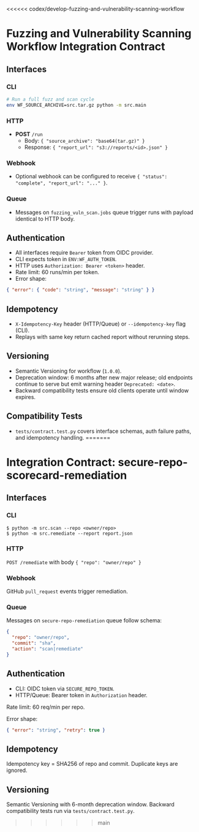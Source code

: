 <<<<<< codex/develop-fuzzing-and-vulnerability-scanning-workflow
# Fuzzing and Vulnerability Scanning Workflow Integration Contract

## Interfaces

### CLI
```bash
# Run a full fuzz and scan cycle
env WF_SOURCE_ARCHIVE=src.tar.gz python -m src.main
```

### HTTP
- **POST** `/run`
  - Body: `{ "source_archive": "base64(tar.gz)" }`
  - Response: `{ "report_url": "s3://reports/<id>.json" }`

### Webhook
- Optional webhook can be configured to receive `{ "status": "complete", "report_url": "..." }`.

### Queue
- Messages on `fuzzing_vuln_scan.jobs` queue trigger runs with payload identical to HTTP body.

## Authentication
- All interfaces require `Bearer` token from OIDC provider.
- CLI expects token in `ENV:WF_AUTH_TOKEN`.
- HTTP uses `Authorization: Bearer <token>` header.
- Rate limit: 60 runs/min per token.
- Error shape:
```json
{ "error": { "code": "string", "message": "string" } }
```

## Idempotency
- `X-Idempotency-Key` header (HTTP/Queue) or `--idempotency-key` flag (CLI).
- Replays with same key return cached report without rerunning steps.

## Versioning
- Semantic Versioning for workflow (`1.0.0`).
- Deprecation window: 6 months after new major release; old endpoints continue to serve but emit warning header `Deprecated: <date>`.
- Backward compatibility tests ensure old clients operate until window expires.

## Compatibility Tests
- `tests/contract.test.py` covers interface schemas, auth failure paths, and idempotency handling.
=======
# Integration Contract: secure-repo-scorecard-remediation

## Interfaces
### CLI
```
$ python -m src.scan --repo <owner/repo>
$ python -m src.remediate --report report.json
```

### HTTP
`POST /remediate` with body `{ "repo": "owner/repo" }`

### Webhook
GitHub `pull_request` events trigger remediation.

### Queue
Messages on `secure-repo-remediation` queue follow schema:
```json
{
  "repo": "owner/repo",
  "commit": "sha",
  "action": "scan|remediate"
}
```

## Authentication
- CLI: OIDC token via `SECURE_REPO_TOKEN`.
- HTTP/Queue: Bearer token in `Authorization` header.

Rate limit: 60 req/min per repo.

Error shape:
```json
{ "error": "string", "retry": true }
```

## Idempotency
Idempotency key = SHA256 of repo and commit. Duplicate keys are ignored.

## Versioning
Semantic Versioning with 6-month deprecation window.
Backward compatibility tests run via `tests/contract.test.py`.
>>>>>> main
